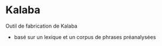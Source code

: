 Kalaba
====

Outil de fabrication de Kalaba

- basé sur un lexique et un corpus de phrases préanalysées
